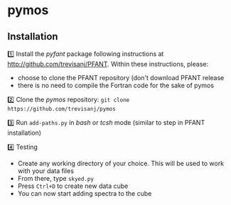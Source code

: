 # pymos

## Installation

:one: Install the _pyfant_ package following instructions at http://github.com/trevisanj/PFANT. Within these instructions, please:

  - choose to clone the PFANT repository (don't download PFANT release
  - there is no need to compile the Fortran code for the sake of pymos
    
:two: Clone the _pymos_ repository: `git clone https://github.com/trevisanj/pymos`

:three: Run `add-paths.py` in _bash_ or _tcsh_ mode (similar to step in PFANT installation)

:four: Testing

  - Create any working directory of your choice. This will be used to work with your data files
  - From there, type `skyed.py`
  - Press `Ctrl+D` to create new data cube
  - You can now start adding spectra to the cube
